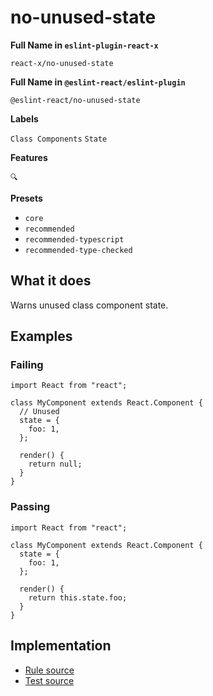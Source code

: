 # no-unused-state

**Full Name in `eslint-plugin-react-x`**

```plain copy
react-x/no-unused-state
```

**Full Name in `@eslint-react/eslint-plugin`**

```plain copy
@eslint-react/no-unused-state
```

**Labels**

`Class Components` `State`

**Features**

`🔍`

**Presets**

- `core`
- `recommended`
- `recommended-typescript`
- `recommended-type-checked`

## What it does

Warns unused class component state.

## Examples

### Failing

```tsx
import React from "react";

class MyComponent extends React.Component {
  // Unused
  state = {
    foo: 1,
  };

  render() {
    return null;
  }
}
```

### Passing

```tsx
import React from "react";

class MyComponent extends React.Component {
  state = {
    foo: 1,
  };

  render() {
    return this.state.foo;
  }
}
```

## Implementation

- [Rule source](https://github.com/rEl1cx/eslint-react/tree/main/packages/plugins/eslint-plugin-react-x/src/rules/no-unused-state.ts)
- [Test source](https://github.com/rEl1cx/eslint-react/tree/main/packages/plugins/eslint-plugin-react-x/src/rules/no-unused-state.spec.ts)
